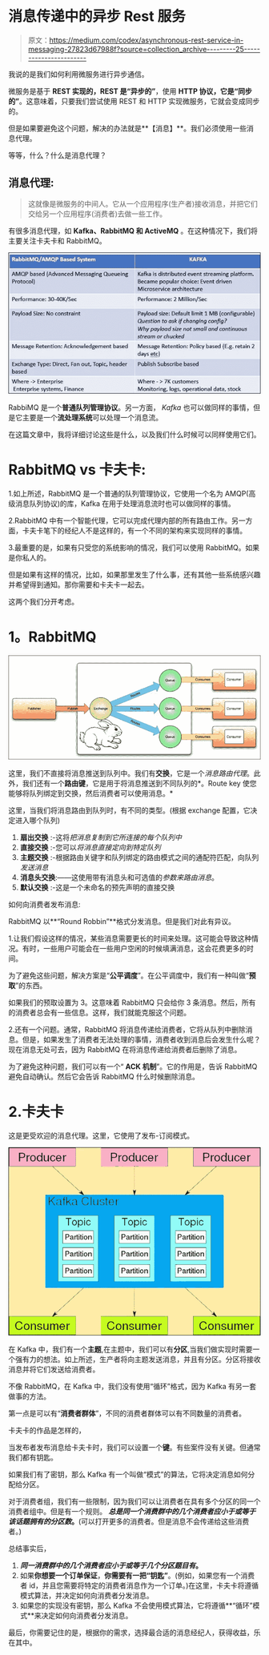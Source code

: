 # 消息传递中的异步 Rest 服务

> 原文：<https://medium.com/codex/asynchronous-rest-service-in-messaging-27823d67988f?source=collection_archive---------25----------------------->

我说的是我们如何利用微服务进行异步通信。

微服务是基于 **REST 实现的，REST 是“异步的”**，使用 **HTTP 协议，它是“同步的”**。这意味着，只要我们尝试使用 REST 和 HTTP 实现微服务，它就会变成同步的。

但是如果要避免这个问题，解决的办法就是**【消息】**。我们必须使用一些消息代理。

等等，什么？什么是消息代理？

## **消息代理:**

> 这就像是微服务的中间人。它从一个应用程序(生产者)接收消息，并把它们交给另一个应用程序(消费者)去做一些工作。

有很多消息代理，如 **Kafka、RabbitMQ 和 ActiveMQ** 。在这种情况下，我们将主要关注卡夫卡和 RabbitMQ。

![](img/30917edf7159f29419edb70df2bd8ea8.png)

RabbiMQ 是一个**普通队列管理协议**。另一方面， *Kafka* 也可以做同样的事情，但是它主要是一个**流处理系统**可以处理一个消息流。

在这篇文章中，我将详细讨论这些是什么，以及我们什么时候可以同样使用它们。

# **RabbitMQ vs 卡夫卡:**

1.如上所述，RabbitMQ 是一个普通的队列管理协议，它使用一个名为 AMQP(高级消息队列协议)的库，Kafka 在用于处理消息流时也可以做同样的事情。

2.RabbitMQ 中有一个智能代理，它可以完成代理内部的所有路由工作。另一方面，卡夫卡笔下的经纪人不是这样的，有一个不同的架构来实现同样的事情。

3.最重要的是，如果有只受您的系统影响的情况，我们可以使用 RabbitMQ。如果是你私人的。

但是如果有这样的情况，比如，如果那里发生了什么事，还有其他一些系统感兴趣并希望得到通知。那你需要和卡夫卡一起去。

这两个我们分开考虑。

# **1。RabbitMQ**

![](img/28bcc6ac3b5382c8322b1313fa117352.png)

这里，我们不直接将消息推送到队列中。我们有**交换**，它是一个*消息路由代理*。此外，我们还有一个**路由键**，它是用于将消息推送到不同队列的*。Route key 使您能够将队列绑定到交换，然后消费者可以使用消息。*

这里，当我们将消息路由到队列时，有不同的类型。(根据 exchange 配置，它决定进入哪个队列)

1.  **扇出交换** :-这将*把消息复制到它所连接的每个队列中*
2.  **直接交换** :-您可以*将消息直接定向到特定队列*
3.  **主题交换** :-根据路由关键字和队列绑定的路由模式之间的通配符匹配，向队列*发送消息*
4.  **消息头交换**:——这使用带有消息头和可选值的*参数来路由消息*。
5.  **默认交换** :-这是一个未命名的预先声明的直接交换

如何向消费者发布消息:

RabbitMQ 以**“Round Robbin”**格式分发消息。但是我们对此有异议。

1.让我们假设这样的情况，某些消息需要更长的时间来处理。这可能会导致这种情况。有时，一些用户可能会在一些用户空闲的时候填满消息，这会花费更多的时间。

为了避免这些问题，解决方案是“**公平调度**”。在公平调度中，我们有一种叫做“**预取**”的东西。

如果我们的预取设置为 3。这意味着 RabbitMQ 只会给你 3 条消息。然后，所有的消费者总会有一些信息。这样，我们就能克服这个问题。

2.还有一个问题。通常，RabbitMQ 将消息传递给消费者，它将从队列中删除消息。但是，如果发生了消费者无法处理的事情，消费者收到消息后会发生什么呢？现在消息无处可去，因为 RabbitMQ 在将消息传递给消费者后删除了消息。

为了避免这种问题，我们可以有一个“ **ACK 机制**”。它的作用是，告诉 RabbitMQ 避免自动确认。然后它会告诉 RabbitMQ 什么时候删除消息。

# 2.卡夫卡

这是更受欢迎的消息代理。这里，它使用了发布-订阅模式。

![](img/7b0ab92348090713801e9483a8d00c1c.png)

在 Kafka 中，我们有一个**主题**,在主题中，我们可以有**分区**,当我们做实现时需要一个强有力的想法。如上所述，生产者将向主题发送消息，并且有分区。分区将接收消息并将它们发送给消费者。

不像 RabbitMQ，在 Kafka 中，我们没有使用“循环”格式，因为 Kafka 有另一套做事的方法。

第一点是可以有“**消费者群体**”，不同的消费者群体可以有不同数量的消费者。

卡夫卡的作品是怎样的，

当发布者发布消息给卡夫卡时，我们可以设置一个**键**。有些案件没有关键。但通常我们都有钥匙。

如果我们有了密钥，那么 Kafka 有一个叫做“模式”的算法，它将决定消息如何分配给分区。

对于消费者组，我们有一些限制，因为我们可以让消费者在具有多个分区的同一个消费者组中。但是有一个规则。 ***总是同一个消费群中的几个消费者应小于或等于该话题拥有的分区数*。**(可以打开更多的消费者。但是消息不会传递给这些消费者。)

总结事实后，

1.  ***同一消费群中的几个消费者应小于或等于几个分区题目有*。**
2.  如果**你想要一个订单保证**，**你需要有一把“钥匙”**。(例如，如果您有一个消费者 id，并且您需要将特定的消费者消息作为一个订单。)在这里，卡夫卡将遵循模式算法，并决定如何向消费者分发消息。
3.  如果您的实现没有密钥，那么 Kafka 不会使用模式算法，它将遵循**“循环”模式**来决定如何向消费者分发消息。

最后，你需要记住的是，根据你的需求，选择最合适的消息经纪人，获得收益，乐在其中。